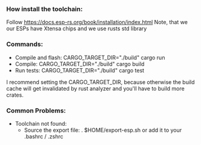### How install the toolchain:
Follow https://docs.esp-rs.org/book/installation/index.html
Note, that we our ESPs have Xtensa chips and we use rusts std library

### Commands:
- Compile and flash: CARGO_TARGET_DIR="./build" cargo run  
- Compile: CARGO_TARGET_DIR="./build" cargo build
- Run tests: CARGO_TARGET_DIR="./build" cargo test

I recommend setting the CARGO_TARGET_DIR, because otherwise the build cache will get invalidated by rust analyzer and you'll have to build more crates.


### Common Problems:
- Toolchain not found:
  - Source the export file: . $HOME/export-esp.sh or add it to your .bashrc / .zshrc